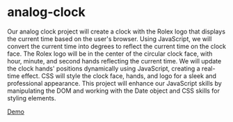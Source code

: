 # analog-clock

Our analog clock project will create a clock with the Rolex logo that displays the current time based on the user's browser.
Using JavaScript, we will convert the current time into degrees to reflect the current time on the clock face.
The Rolex logo will be in the center of the circular clock face, with hour, minute, and second hands reflecting the current time.
We will update the clock hands' positions dynamically using JavaScript, creating a real-time effect. CSS will style the clock face, hands, and logo for a sleek and professional appearance. 
This project will enhance our JavaScript skills by manipulating the DOM and working with the Date object and CSS skills for styling elements.

[Demo](https://praveshnexus.github.io/analog-clock/)
